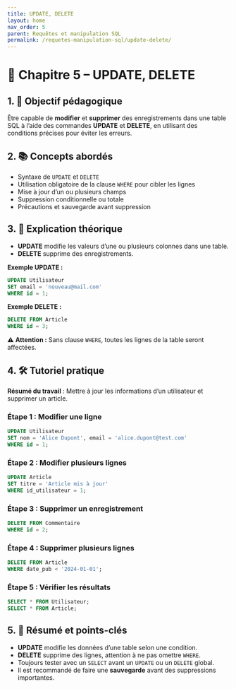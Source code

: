 ```yaml
---
title: UPDATE, DELETE
layout: home
nav_order: 5
parent: Requêtes et manipulation SQL
permalink: /requetes-manipulation-sql/update-delete/
---
```



# 📘 Chapitre 5 – UPDATE, DELETE

## 1. 🎯 Objectif pédagogique

Être capable de **modifier** et **supprimer** des enregistrements dans une table SQL à l’aide des commandes **UPDATE** et **DELETE**, en utilisant des conditions précises pour éviter les erreurs.

## 2. 📚 Concepts abordés

* Syntaxe de `UPDATE` et `DELETE`
* Utilisation obligatoire de la clause `WHERE` pour cibler les lignes
* Mise à jour d’un ou plusieurs champs
* Suppression conditionnelle ou totale
* Précautions et sauvegarde avant suppression

## 3. 🧠 Explication théorique

* **UPDATE** modifie les valeurs d’une ou plusieurs colonnes dans une table.
* **DELETE** supprime des enregistrements.

**Exemple UPDATE :**

```sql
UPDATE Utilisateur
SET email = 'nouveau@mail.com'
WHERE id = 1;
```

**Exemple DELETE :**

```sql
DELETE FROM Article
WHERE id = 3;
```

⚠ **Attention :** Sans clause `WHERE`, toutes les lignes de la table seront affectées.

## 4. 🛠 Tutoriel pratique

**Résumé du travail** : Mettre à jour les informations d’un utilisateur et supprimer un article.

### Étape 1 : Modifier une ligne

```sql
UPDATE Utilisateur
SET nom = 'Alice Dupont', email = 'alice.dupont@test.com'
WHERE id = 1;
```

### Étape 2 : Modifier plusieurs lignes

```sql
UPDATE Article
SET titre = 'Article mis à jour'
WHERE id_utilisateur = 1;
```

### Étape 3 : Supprimer un enregistrement

```sql
DELETE FROM Commentaire
WHERE id = 2;
```

### Étape 4 : Supprimer plusieurs lignes

```sql
DELETE FROM Article
WHERE date_pub < '2024-01-01';
```

### Étape 5 : Vérifier les résultats

```sql
SELECT * FROM Utilisateur;
SELECT * FROM Article;
```

## 5. 🧾 Résumé et points-clés

* **UPDATE** modifie les données d’une table selon une condition.
* **DELETE** supprime des lignes, attention à ne pas omettre `WHERE`.
* Toujours tester avec un `SELECT` avant un `UPDATE` ou un `DELETE` global.
* Il est recommandé de faire une **sauvegarde** avant des suppressions importantes.
